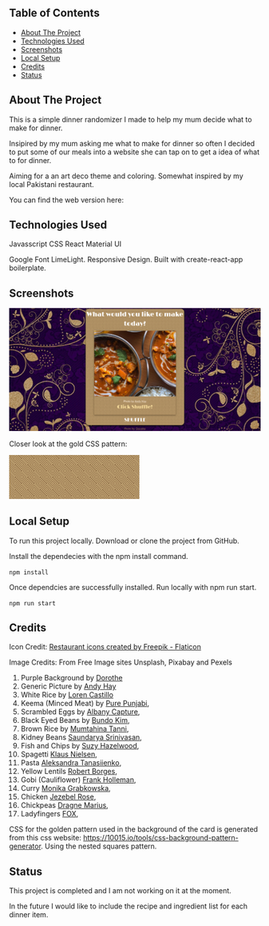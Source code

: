 ## Table of Contents

- [About The Project](#About-The-Project)
- [Technologies Used](#Technologies-Used)
- [Screenshots](#screenshots)
- [Local Setup](#local-setup)
- [Credits](#credits)
- [Status](#status)

## About The Project

This is a simple dinner randomizer I made to help my mum decide what to make for dinner.

Insipired by my mum asking me what to make for dinner so often I decided to put some of our meals into a website she can tap on to get a idea of what to for dinner.

Aiming for a an art deco theme and coloring. Somewhat inspired by my local Pakistani restaurant.

You can find the web version here:

## Technologies Used

Javasscript
CSS
React
Material UI

Google Font LimeLight.
Responsive Design.
Built with create-react-app boilerplate.

## Screenshots

![Alt text](src/screenshots/fullScreen.png)

Closer look at the gold CSS pattern:

![Alt text](src/screenshots/CSSPattern.png)

## Local Setup

To run this project locally. Download or clone the project from GitHub.

Install the dependecies with the npm install command.

`npm install`

Once dependcies are successfully installed. Run locally with npm run start.

`npm run start`

## Credits

Icon Credit:
<a href="https://www.flaticon.com/free-icons/restaurant" title="restaurant icons">Restaurant icons created by Freepik - Flaticon</a>

Image Credits: From Free Image sites Unsplash, Pixabay and Pexels

1. Purple Background by [Dorothe](https://pixabay.com/users/darkmoon_art-1664300/?utm_source=link-attribution&utm_medium=referral&utm_campaign=image&utm_content=3561709)
2. Generic Picture by [Andy Hay](https://unsplash.com/@eastcoastkitchen?utm_source=unsplash&utm_medium=referral&utm_content=creditCopyText)
3. White Rice by [Loren Castillo](https://www.pexels.com/photo/cooked-food-on-gray-ceramic-plate-9218754/)
4. Keema (Minced Meat) by [Pure Punjabi](https://www.pexels.com/photo/ground-meat-with-green-peas-in-a-bowl-7340942/),
5. Scrambled Eggs by [Albany Capture](https://unsplash.com/@albanycapture?utm_source=unsplash&utm_medium=referral&utm_content=creditCopyText),
6. Black Eyed Beans by [Bundo Kim](https://unsplash.com/@bundo?utm_source=unsplash&utm_medium=referral&utm_content=creditCopyText),
7. Brown Rice by [Mumtahina Tanni](https://www.pexels.com/photo/fried-rice-on-white-and-red-plate-6260921/),
8. Kidney Beans [Saundarya Srinivasan](https://unsplash.com/@saundiii?utm_source=unsplash&utm_medium=referral&utm_content=creditCopyText),
9. Fish and Chips by [Suzy Hazelwood](https://www.pexels.com/photo/fries-2966196/),
10. Spagetti [Klaus Nielsen](https://www.pexels.com/photo/tasty-pasta-bolognese-and-fork-served-on-table-6287527/),
11. Pasta [Aleksandra Tanasiienko](https://unsplash.com/@tasikola_pl?utm_source=unsplash&utm_medium=referral&utm_content=creditCopyText),
12. Yellow Lentils [Robert Borges](https://www.pexels.com/photo/curry-rice-dish-in-a-plate-10464100/),
13. Gobi (Cauliflower) [Frank Holleman](https://unsplash.com/@fraenkly?utm_source=unsplash&utm_medium=referral&utm_content=creditCopyText),
14. Curry [Monika Grabkowska](https://unsplash.com/@moniqa?utm_source=unsplash&utm_medium=referral&utm_content=creditCopyText),
15. Chicken [Jezebel Rose](https://unsplash.com/@jezebelrose?utm_source=unsplash&utm_medium=referral&utm_content=creditCopyText),
16. Chickpeas [Dragne Marius](https://unsplash.com/@marius_dragne?utm_source=unsplash&utm_medium=referral&utm_content=creditCopyText),
17. Ladyfingers [FOX](https://www.pexels.com/photo/cooked-food-on-white-oval-platter-6063320/),

CSS for the golden pattern used in the background of the card is generated from this css website: https://10015.io/tools/css-background-pattern-generator. Using the nested squares pattern.

## Status

This project is completed and I am not working on it at the moment.

In the future I would like to include the recipe and ingredient list for each dinner item.
